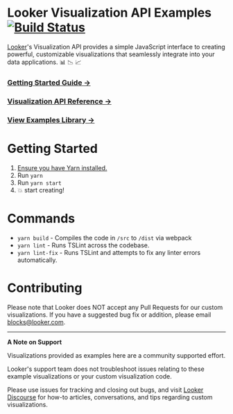 # Looker Visualization API Examples [![Build Status](https://travis-ci.org/looker/visualization-api-examples.svg?branch=master)](https://travis-ci.org/looker/visualization-api-examples)

[Looker](https://looker.com/)'s Visualization API provides a simple JavaScript interface to creating powerful, customizable visualizations that seamlessly integrate into your data applications. :bar_chart: :chart_with_downwards_trend: :chart_with_upwards_trend:

### [Getting Started Guide &rarr;](docs/getting_started.md)

### [Visualization API Reference &rarr;](docs/api_reference.md)

### [View Examples Library &rarr;](src/examples)

# Getting Started

1. [Ensure you have Yarn installed.](https://yarnpkg.com)
2. Run `yarn`
3. Run `yarn start`
4. :boom: start creating!

# Commands

* `yarn build` - Compiles the code in `/src` to `/dist` via webpack
* `yarn lint` - Runs TSLint across the codebase.
* `yarn lint-fix` - Runs TSLint and attempts to fix any linter errors automatically.

# Contributing

Please note that Looker does NOT accept any Pull Requests for our custom visualizations. If you have a suggested bug fix or addition, please email blocks@looker.com.

----

**A Note on Support**

Visualizations provided as examples here are a community supported effort.

Looker's support team does not troubleshoot issues relating to these example visualizations or your custom visualization code.

Please use issues for tracking and closing out bugs, and visit [Looker Discourse](https://discourse.looker.com) for how-to articles, conversations, and tips regarding custom visualizations.
